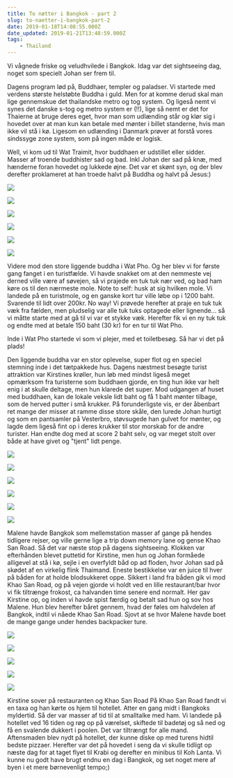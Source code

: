 ```yaml
---
title: To nætter i Bangkok - part 2
slug: to-naetter-i-bangkok-part-2
date: 2019-01-18T14:08:55.000Z
date_updated: 2019-01-21T13:48:59.000Z
tags: 
    - Thailand
---
```


Vi vågnede friske og veludhvilede i Bangkok. Idag var det sightseeing dag, noget som specielt Johan ser frem til.

Dagens program lød på, Buddhaer, templer og paladser. Vi startede med verdens største helstøbte Buddha i guld. Men for at komme derud skal man lige gennemskue det thailandske metro og tog system. Og ligeså nemt vi synes det danske s-tog og metro system er (!!), lige så nemt er det for Thaierne at bruge deres eget, hvor man som udlænding står og klør sig i hovedet over at man kun kan betale med mønter i billet standerne, hvis man ikke vil stå i kø. Ligesom en udlænding i Danmark prøver at forstå vores sindssyge zone system, som på ingen måde er logisk.

Well, vi kom ud til Wat Traimit, hvor buddhaen er udstillet eller sidder. Masser af troende buddhister sad og bad. Inkl Johan der sad på knæ, med hænderne foran hovedet og lukkede øjne. Det var et skønt syn, og der blev derefter proklameret at han troede halvt på Buddha og halvt på Jesus:)

![](/../../assets/images/2019/01/IMG_5567-1.jpg)

![](/../../assets/images/2019/01/IMG_5569-1.jpg)

![](/../../assets/images/2019/01/IMG_5571.jpg)

![](/../../assets/images/2019/01/IMG_5576.jpg)

![](/../../assets/images/2019/01/IMG_5582-1.jpg)

![](/../../assets/images/2019/01/IMG_5583-1.jpg)

Videre mod den store liggende buddha i Wat Pho. Og her blev vi for første gang fanget i en turistfælde. Vi havde snakket om at den nemmeste vej derned ville være af søvejen, så vi prajede en tuk tuk nær ved, og bad ham køre os til den nærmeste mole. Note to self: husk at sig hvilken mole. Vi landede på en turistmole, og en ganske kort tur ville løbe op i 1200 baht. Svarende til lidt over 200kr. No way! Vi prøvede herefter at praje en tuk tuk væk fra fælden, men pludselig var alle tuk tuks optagede eller lignende... så vi måtte starte med at gå til vi var et stykke væk. Herefter fik vi en ny tuk tuk og endte med at betale 150 baht (30 kr) for en tur til Wat Pho.

Inde i Wat Pho startede vi som vi plejer, med et toiletbesøg. Så har vi det på plads!

Den liggende buddha var en stor oplevelse, super flot og en speciel stemning inde i det tætpakkede hus. Dagens næstmest besøgte turist attraktion var Kirstines krøller, hun løb med mindst ligeså meget opmærksom fra turisterne som buddhaen gjorde, en ting hun ikke var helt enig i at skulle deltage, men hun klarede det super. Mod udgangen af huset med buddhaen, kan de lokale veksle lidt baht og få 1 baht mønter tilbage, som de herved putter i små krukker. På forunderligste vis, er der åbenbart ret mange der misser at ramme disse store skåle, den lurede Johan hurtigt og som en pantsamler på Vesterbro, støvsugede han gulvet for mønter, og lagde dem ligeså fint op i deres krukker til stor morskab for de andre turister. Han endte dog med at score 2 baht selv, og var meget stolt over både at have givet og "tjent" lidt penge.

![](/../../assets/images/2019/01/IMG_5589-1.jpg)

![](/../../assets/images/2019/01/IMG_5592.jpg)

![](/../../assets/images/2019/01/IMG_5597.jpg)

![](/../../assets/images/2019/01/IMG_5602.jpg)

![](/../../assets/images/2019/01/IMG_5610.jpg)

![](/../../assets/images/2019/01/IMG_5612.jpg)

Malene havde Bangkok som mellemstation masser af gange på hendes tidligere rejser, og ville gerne lige a trip down memory lane og gense Khao San Road. Så det var næste stop på dagens sightseeing. Klokken var efterhånden blevet puttetid for Kirstine, men hun og Johan formåede alligevel at stå i kø, sejle i en overfyldt båd op ad floden, hvor Johan sad på skødet af en virkelig flink Thaimand. Eneste bestikkelse var en juice til hver på båden for at holde blodsukkeret oppe. Sikkert i land fra båden gik vi mod Khao San Road, og på vejen gjorde vi holdt ved en lille restaurant/bar hvor vi fik tiltrænge frokost, ca halvanden time senere end normalt. Her gav Kirstine op, og inden vi havde spist færdig og betalt sad hun og sov hos Malene. Hun blev herefter båret gennem, hvad der føles om halvdelen af Bangkok, indtil vi nåede Khao San Road. Sjovt at se hvor Malene havde boet de mange gange under hendes backpacker ture.

![](/../../assets/images/2019/01/IMG_5615.jpg)

![](/../../assets/images/2019/01/IMG_5621-1.jpg)

![](/../../assets/images/2019/01/IMG_5625.jpg)

![](/../../assets/images/2019/01/IMG_1493.jpg)

![](/../../assets/images/2019/01/IMG_4042.jpg)

Kirstine sover på restauranten og Khao San Road
På Khao San Road fandt vi en taxa og han kørte os hjem til hotellet. Atter en gang midt i Bangkoks myldertid. Så der var masser af tid til at smalltalke med ham.
Vi landede på hotellet ved 16 tiden og røg op på værelset, skiftede til badetøj og så ned og få en svalende dukkert i poolen. Det var tiltrængt for alle mand.
Aftensmaden blev nydt på hotellet, der kunne diske op med turens hidtil bedste pizzaer. 
Herefter var det på hovedet i seng da vi skulle tidligt op næste dag for at taget flyet til Krabi og derefter en minibus til Koh Lanta. Vi kunne nu godt have brugt endnu en dag i Bangkok, og set noget mere af byen i et mere børnevenligt tempo;)
